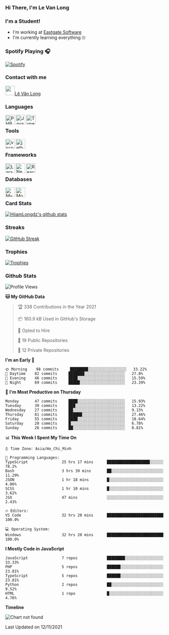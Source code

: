 ### Hi There, I'm Le Van Long 

### I'm a Student!
- I'm working at [Eastgate Software](https://eastgate-software.com/)
- I'm currently learning everything 🙄

### Spotify Playing 🎧
[![Spotify](https://spotify-readme-v2-ljjw4c8pd-hiiamlongdz.vercel.app/api/spotify)](https://open.spotify.com/user/312ooo2a5zz44sszdfjmqgjbgmsq)


### Contact with me

[<img src="https://img.icons8.com/dusk/64/000000/facebook-new--v2.png" width="30px"/>Lê Văn Long](https://www.facebook.com/HiiamLongdzz)

### Languages
<img align="left" alt="PHP" src="https://img.icons8.com/dusk/64/000000/php-logo.png" width="30px"/>
<img align="left" alt="JavaScript" src="https://img.icons8.com/dusk/64/000000/javascript.png" width="30px"/>
<img align="left" alt="TypeScript" src="https://img.icons8.com/typescript" width="30px" />
<br />

### Tools
<img align="left" alt="vscode" src="https://img.icons8.com/dusk/64/000000/visual-studio-code-2019.png" width="30px"/>
<img align="left" alt="jetbrain" src="https://camo.githubusercontent.com/8268dcfb76697dd53286590ec9b4385d7a0b89ce/68747470733a2f2f63646e2e6a7364656c6976722e6e65742f6e706d2f73696d706c652d69636f6e734076332f69636f6e732f6a6574627261696e732e737667" width="30px"/>
<br />

### Frameworks
<img align="left" alt="Laravel" src="https://img.icons8.com/ios/50/000000/laravel.png" width="30px"/>
<img align="left" alt="NestJS" src="https://d33wubrfki0l68.cloudfront.net/e937e774cbbe23635999615ad5d7732decad182a/26072/logo-small.ede75a6b.svg" width="30px" />
<img align="left" alt="ReactJS" src="https://img.icons8.com/dusk/64/000000/react.png" width="30px" />
<br />

### Databases
<img align="left" alt="MySQL" src="https://img.icons8.com/ios-filled/50/000000/mysql-logo.png" width="30px"/>
<img align="left" alt="MongoDB" src="https://webimages.mongodb.com/_com_assets/cms/kpo5kblefbjq79065-Horizontal_Default.svg?auto=format%252Ccompress" height="30px" />
<br />

### Card Stats
[![HiiamLongdz's github stats](https://github-readme-stats.vercel.app/api?username=HiiamLongdz&show_icons=true&theme=default)](#CardStats)

### Streaks
[![GitHub Streak](http://github-readme-streak-stats.herokuapp.com?user=HiiamLongdz)](#Streaks)

### Trophies
[![Trophies](https://github-profile-trophy.vercel.app/?username=HiiamLongdz&margin-w=10&theme=discord)](#Trophies)

### Github Stats
<!--START_SECTION:waka-->
![Profile Views](http://img.shields.io/badge/Profile%20Views-0-blue)

**🐱 My GitHub Data** 

> 🏆 338 Contributions in the Year 2021
 > 
> 📦 160.9 kB Used in GitHub's Storage 
 > 
> 💼 Opted to Hire
 > 
> 📜 19 Public Repositories 
 > 
> 🔑 12 Private Repositories  
 > 
**I'm an Early 🐤** 

```text
🌞 Morning    98 commits     ████████░░░░░░░░░░░░░░░░░   33.22% 
🌆 Daytime    82 commits     ███████░░░░░░░░░░░░░░░░░░   27.8% 
🌃 Evening    46 commits     ████░░░░░░░░░░░░░░░░░░░░░   15.59% 
🌙 Night      69 commits     █████░░░░░░░░░░░░░░░░░░░░   23.39%

```
📅 **I'm Most Productive on Thursday** 

```text
Monday       47 commits     ████░░░░░░░░░░░░░░░░░░░░░   15.93% 
Tuesday      39 commits     ███░░░░░░░░░░░░░░░░░░░░░░   13.22% 
Wednesday    27 commits     ██░░░░░░░░░░░░░░░░░░░░░░░   9.15% 
Thursday     81 commits     ██████░░░░░░░░░░░░░░░░░░░   27.46% 
Friday       55 commits     ████░░░░░░░░░░░░░░░░░░░░░   18.64% 
Saturday     20 commits     █░░░░░░░░░░░░░░░░░░░░░░░░   6.78% 
Sunday       26 commits     ██░░░░░░░░░░░░░░░░░░░░░░░   8.81%

```


📊 **This Week I Spent My Time On** 

```text
⌚︎ Time Zone: Asia/Ho_Chi_Minh

💬 Programming Languages: 
TypeScript               25 hrs 17 mins      ███████████████████░░░░░░   78.2% 
Bash                     3 hrs 39 mins       ██░░░░░░░░░░░░░░░░░░░░░░░   11.29% 
JSON                     1 hr 18 mins        █░░░░░░░░░░░░░░░░░░░░░░░░   4.06% 
SCSS                     1 hr 10 mins        █░░░░░░░░░░░░░░░░░░░░░░░░   3.62% 
JSX                      47 mins             ░░░░░░░░░░░░░░░░░░░░░░░░░   2.43%

🔥 Editors: 
VS Code                  32 hrs 20 mins      █████████████████████████   100.0%

💻 Operating System: 
Windows                  32 hrs 20 mins      █████████████████████████   100.0%

```

**I Mostly Code in JavaScript** 

```text
JavaScript               7 repos             ████████░░░░░░░░░░░░░░░░░   33.33% 
PHP                      5 repos             ██████░░░░░░░░░░░░░░░░░░░   23.81% 
TypeScript               5 repos             ██████░░░░░░░░░░░░░░░░░░░   23.81% 
Python                   2 repos             ██░░░░░░░░░░░░░░░░░░░░░░░   9.52% 
HTML                     1 repo              █░░░░░░░░░░░░░░░░░░░░░░░░   4.76%

```


**Timeline**

![Chart not found](https://raw.githubusercontent.com/HiiamLongdz/HiiamLongdz/master/charts/bar_graph.png) 


 Last Updated on 12/11/2021
<!--END_SECTION:waka-->
